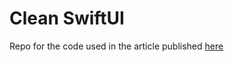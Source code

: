 # Clean SwiftUI
Repo for the code used in the article published [here](https://medium.com/profusion-engineering/cleaner-views-clean-code-in-swiftui-f72c33d437c)

